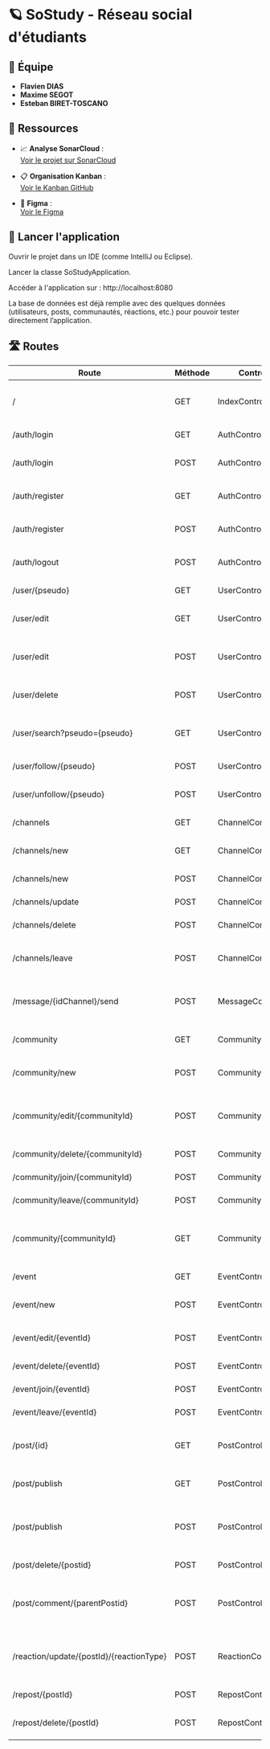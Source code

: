 # 🪐 SoStudy - Réseau social d'étudiants

## 👥 Équipe

- **Flavien DIAS**
- **Maxime SEGOT**
- **Esteban BIRET-TOSCANO**


## 🔗 Ressources

- 📈 **Analyse SonarCloud** :  
  [Voir le projet sur SonarCloud](https://sonarcloud.io/project/overview?id=estebanbiret_sostudy)

- 📋 **Organisation Kanban** :  
  [Voir le Kanban GitHub](https://github.com/users/EstebanBiret/projects/6/views/1)

- 🎨 **Figma** :  
  [Voir le Figma](https://www.figma.com/design/KRBjK7Laxs0rU8Vn5zHDmb/Untitled?node-id=0-1&t=f5O5uSsJ3pU7vAxe-1)


## 🚀 Lancer l'application

Ouvrir le projet dans un IDE (comme IntelliJ ou Eclipse).

Lancer la classe SoStudyApplication.

Accéder à l'application sur : http://localhost:8080

La base de données est déjà remplie avec des quelques données (utilisateurs, posts, communautés, réactions, etc.) pour pouvoir tester directement l’application.


## 🛣️ Routes

| Route                          | Méthode | Controller         | Description                                             | Paramètres              |
|-------------------------------|---------|--------------------|---------------------------------------------------------|-------------------------|
| /                             | GET     | IndexController     | Index de l'application, affiche le fil principal        |                         |
| /auth/login                   | GET     | AuthController     | Page de connexion                                       |                         |
| /auth/login                   | POST    | AuthController     | Traite la connexion à un compte                                    | Formulaire              |
| /auth/register                | GET    | AuthController     | Page de création de compte                                      |               |
| /auth/register                | POST    | AuthController     | Traite la création d'un compte                                      | Formulaire              |
| /auth/logout                  | POST    | AuthController     | Déconnexion + suppression session                       |                         |
| /user/{pseudo}               | GET     | UserController     | Profil d’un utilisateur                           | pseudo                  |
| /user/edit                    | GET     | UserController     | Formulaire d’édition de profil                          |                         |
| /user/edit                    | POST    | UserController     | Sauvegarde des modifications de profil                  | Formulaire              |
| /user/delete                  | POST    | UserController     | Supprimer le compte utilisateur                         |                         |
| /user/search?pseudo={pseudo}  | GET    | UserController     | Afficher les résultats de la rechercher d'utilisateur   |                  pseudo       |
| /user/follow/{pseudo}        | POST    | UserController     | Suivre un utilisateur                                   | pseudo                  |
| /user/unfollow/{pseudo}      | POST    | UserController     | Ne plus suivre un utilisateur                           | pseudo                  |
| /channels                     | GET     | ChannelController  | Liste des conversations                                 |                         |
| /channels/new                 | GET     | ChannelController  | Formulaire de nouvelle conversation                     |                         |
| /channels/new                 | POST    | ChannelController  | Création de conversation                                | Formulaire              |
| /channels/update                     | POST     | ChannelController  | Met à jour les channels                                 |                         |
| /channels/delete                     | POST     | ChannelController  | Supprime un channel                                 |                         |
| /channels/leave                     | POST     | ChannelController  | Permet à un user de quitter un channel                                 |                         |
| /message/{idChannel}/send               | POST     | MessageController  | Envoyer un message dans une conversation    | id                      |
| /community                    | GET     | CommunityController| Affiche la liste des communautés                     |                         |
| /community/new                | POST    | CommunityController| Traite la création de communauté                        | Formulaire              |
| /community/edit/{communityId} | POST    | CommunityController| Sauvegarde les modifications d'une communauté                      | communityId, Formulaire |
| /community/delete/{communityId} | POST  | CommunityController| Supprime une communauté                                 | communityId             |
| /community/join/{communityId} | POST    | CommunityController| Rejoindre une communauté                                | communityId             |
| /community/leave/{communityId}| POST    | CommunityController| Quitter une communauté                                  | communityId             |
| /community/{communityId}      | GET     | CommunityController| Liste des posts associés à cette communauté    | communityId             |
| /event                       | GET     | EventController    | Liste des événements                                 |                  |
| /event/new                   | POST    | EventController    | Traite la création d’un événement                       | Formulaire              |
| /event/edit/{eventId}        | POST    | EventController    | Sauvegarde des modifications                            | eventId, Formulaire     |
| /event/delete/{eventId}      | POST    | EventController    | Supprime un événement                                   | eventId                 |
| /event/join/{eventId}        | POST    | EventController    | Rejoindre un événement                                  | eventId                 |
| /event/leave/{eventId}       | POST    | EventController    | Quitter un événement                                    | eventId                 |
| /post/{id}                   | GET     | PostController     | Détails d’un post + commentaires et réactions           | id                      |
| /post/publish                | GET    | PostController     | Formulaire de création d'un post                    |               |
| /post/publish                | POST    | PostController     | Publier post, commentaire ou réponse à un commentaire                    | Formulaire              |
| /post/delete/{postid}        | POST    | PostController     | Supprime un post                                        | postid                  |
| /post/comment/{parentPostid}        | POST    | PostController     | Permet de commenter un post et de répondre à un commentaire         | parentPostid                  |
| /reaction/update/{postId}/{reactionType}           | POST    | ReactionController | Ajouter, modifier ou supprimer une réaction sur un post          | postId, reactionType          |
| /repost/{postId}        | POST    | RepostController    | Reposter un post                                  | postId                 |
| /repost/delete/{postId}       | POST    | RepostController    | Supprimer le repost d'un post                                    | postId                 |
